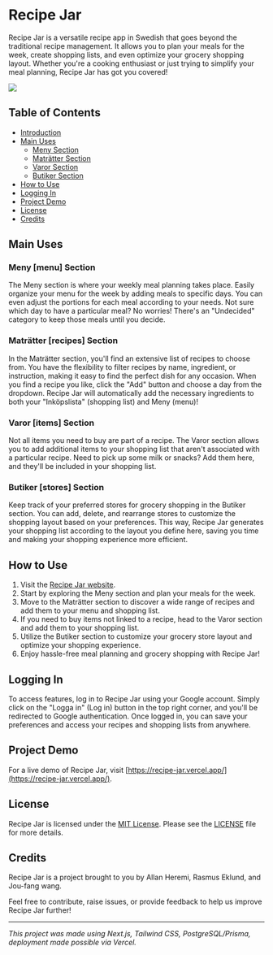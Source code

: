 # Recipe Jar

Recipe Jar is a versatile recipe app in Swedish that goes beyond the traditional recipe management. It allows you to plan your meals for the week, create shopping lists, and even optimize your grocery shopping layout. Whether you're a cooking enthusiast or just trying to simplify your meal planning, Recipe Jar has got you covered!

<img src='https://i.ibb.co/DLwDVmt/recipe-jar-image.png'>


## Table of Contents

- [Introduction](#recipe-jar)
- [Main Uses](#main-uses)
  - [Meny Section](#meny-section)
  - [Maträtter Section](#maträtter-section)
  - [Varor Section](#varor-section)
  - [Butiker Section](#butiker-section)
- [How to Use](#how-to-use)
- [Logging In](#logging-in)
- [Project Demo](#project-demo)
- [License](#license)
- [Credits](#credits)

## Main Uses

### Meny [menu] Section

The Meny section is where your weekly meal planning takes place. Easily organize your menu for the week by adding meals to specific days. You can even adjust the portions for each meal according to your needs. Not sure which day to have a particular meal? No worries! There's an "Undecided" category to keep those meals until you decide.

### Maträtter [recipes] Section

In the Maträtter section, you'll find an extensive list of recipes to choose from. You have the flexibility to filter recipes by name, ingredient, or instruction, making it easy to find the perfect dish for any occasion. When you find a recipe you like, click the "Add" button and choose a day from the dropdown. Recipe Jar will automatically add the necessary ingredients to both your "Inköpslista" (shopping list) and Meny (menu)!

### Varor [items] Section

Not all items you need to buy are part of a recipe. The Varor section allows you to add additional items to your shopping list that aren't associated with a particular recipe. Need to pick up some milk or snacks? Add them here, and they'll be included in your shopping list.

### Butiker [stores] Section

Keep track of your preferred stores for grocery shopping in the Butiker section. You can add, delete, and rearrange stores to customize the shopping layout based on your preferences. This way, Recipe Jar generates your shopping list according to the layout you define here, saving you time and making your shopping experience more efficient.

## How to Use

1. Visit the [Recipe Jar website](https://recipe-jar.vercel.app/).
2. Start by exploring the Meny section and plan your meals for the week.
3. Move to the Maträtter section to discover a wide range of recipes and add them to your menu and shopping list.
4. If you need to buy items not linked to a recipe, head to the Varor section and add them to your shopping list.
5. Utilize the Butiker section to customize your grocery store layout and optimize your shopping experience.
6. Enjoy hassle-free meal planning and grocery shopping with Recipe Jar!

## Logging In

To access features, log in to Recipe Jar using your Google account. Simply click on the "Logga in" (Log in) button in the top right corner, and you'll be redirected to Google authentication. Once logged in, you can save your preferences and access your recipes and shopping lists from anywhere.

## Project Demo

For a live demo of Recipe Jar, visit [https://recipe-jar.vercel.app/](https://recipe-jar.vercel.app/).

## License

Recipe Jar is licensed under the [MIT License](https://opensource.org/licenses/MIT). 
Please see the [LICENSE](LICENSE) file for more details.

## Credits

Recipe Jar is a project brought to you by Allan Heremi, Rasmus Eklund, and Jou-fang wang.

Feel free to contribute, raise issues, or provide feedback to help us improve Recipe Jar further!

---

*This project was made using Next.js, Tailwind CSS, PostgreSQL/Prisma, deployment made possible via Vercel.*
